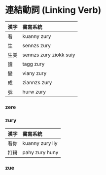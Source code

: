 # 連結動詞 (Linking Verb)

| 漢字 | 書寫系統 |
| :--- | :--- |
| 看 | kuanny zury |
| 生 | sennzs zury |
| 生美 | sennzs zury ziokk suiy |
| 讀 | tagg zury |
| 變 | viany zury |
| 成 | ziannzs zury |
| 號 | hurw zury |

### zere

### zury

| 漢字 | 書寫系統 |
| :--- | :--- |
| 看你 | kuanny zury liy |
| 打粉 | pahy zury huny |

### zue
